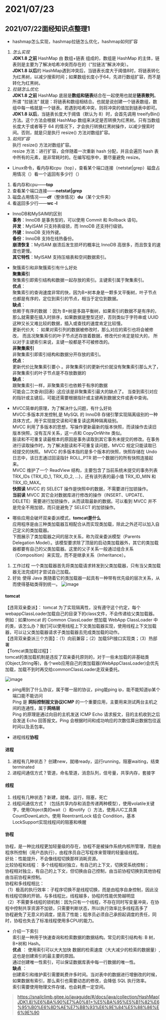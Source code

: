 # 2021/07/23

## 2021/07/22面经知识点整理1  


- hashmap怎么实现，hashmap拉链怎么优化，hashmap如何扩容  
1. *怎么实现*  
**JDK1.8 之前** HashMap 由 数组+链表 组成的，数组是 HashMap 的主体，链表则是主要为了解决哈希冲突而存在的（“拉链法”解决冲突）。  
**JDK1.8 以后**的 HashMap遇到冲突后，当链表长度大于阈值8时，将链表转化为红黑树，以减少搜索时间；如果数组长度小于64，先进行数组扩容，而不是转化为红黑树。  
2. *拉链怎么优化*  
**JDK1.8 之前** HashMap 底层是**数组和链表**结合在一起使用也就是**链表散列**。  
所谓 “拉链法” 就是：将链表和数组相结合。也就是说创建一个链表数组，数组中每一格就是一个链表。若遇到哈希冲突，则将冲突的值加到链表中即可。  
**JDK1.8 以后**，当链表长度大于阈值（默认为 8）时，会首先调用 treeifyBin()方法。这个方法会根据 HashMap 数组来决定是否转换为红黑树。只有当数组长度大于或者等于 64 的情况下，才会执行转换红黑树操作，以减少搜索时间。否则，就是只是执行 resize() 方法对数组扩容。
3. *如何扩容*    
执行 resize() 方法对数组扩容。  
resize 方法：进行扩容，会伴随着一次重新 hash 分配，并且会遍历 hash 表中所有的元素，是非常耗时的。在编写程序中，要尽量避免 resize。  


- Linux命令，看内存和cpu（top），查看某个端口连接（netstat|grep）磁盘占用情况（）看一个返回有多少行（）  
1. 看内存和cpu——**top**  
2. 查看某个端口连接——**netstat|grep**  
3. 磁盘占用情况——**df**（整体情况）**du**（某个文件夹）    
4. 看返回多少行——**wc -l**

- InnoDB和MySAIM的区别  
**事务**：InnoDB 是事务型的，可以使用 Commit 和 Rollback 语句。  
**并发**：MyISAM 只支持表级锁，而 InnoDB 还支持行级锁。  
**外键**：InnoDB 支持外键。  
**备份**：InnoDB 支持在线热备份。  
**崩溃恢复**：MyISAM 崩溃后发生损坏的概率比 InnoDB 高很多，而且恢复的速度也更慢。  
**其它特性**：MyISAM 支持压缩表和空间数据索引。  


- 聚簇索引和非聚簇索引有什么好处  
**聚集索引**  
聚集索引即索引结构和数据一起存放的索引。主键索引属于聚集索引。   
**优点**：  
聚集索引的查询速度非常的快，因为B+树本身是一颗多叉平衡树，叶子节点也都是有序的，定位到索引的节点，相当于定位到数据。  
**缺点**：  
依赖于有序的数据 ：因为 B+树是多路平衡树，如果索引的数据不是有序的，那么就需要在插入时排序，如果数据是整型还好，否则类似于字符串或 UUID 这种又长又难比较的数据，插入或查找的速度肯定比较慢。  
更新代价大 ： 如果对索引列的数据被修改时，那么对应的索引也将会被修改， 而且况聚集索引的叶子节点还存放着数据，修改代价肯定是较大的， 所以对于主键索引来说，主键一般都是不可被修改的。  
**非聚集索引**  
非聚集索引即索引结构和数据分开存放的索引。  
**优点**：  
更新代价比聚集索引要小 。非聚集索引的更新代价就没有聚集索引那么大了，非聚集索引的叶子节点是不存放数据的  
**缺点**：  
跟聚集索引一样，非聚集索引也依赖于有序的数据  
可能会二次查询(回表) :这应该是非聚集索引最大的缺点了。 当查到索引对应的指针或主键后，可能还需要根据指针或主键再到数据文件或表中查询。  

- MVCC简单的原理，为了解决什么问题，有什么好处  
MVCC:多版本并发控制,是 MySQL 的 InnoDB 存储引擎实现隔离级别的一种具体方式，用于实现提交读和可重复读这两种隔离级别。  
MVCC 利用了多版本的思想，写操作更新最新的版本快照，而读操作去读旧版本快照，没有互斥关系，这一点和 CopyOnWrite 类似。  
脏读和不可重复读最根本的原因是事务读取到其它事务未提交的修改。在事务进行读取操作时，为了解决脏读和不可重复读问题，MVCC 规定只能读取已经提交的快照。
MVCC 的多版本指的是多个版本的快照，快照存储在 Undo 日志中，该日志通过回滚指针 ROLL_PTR 把一个数据行的所有快照连接起来。  
MVCC 维护了一个 ReadView 结构，主要包含了当前系统未提交的事务列表 TRX_IDs {TRX_ID_1, TRX_ID_2, ...}，还有该列表的最小值 TRX_ID_MIN 和 TRX_ID_MAX。  
**快照读** MVCC 的 SELECT 操作是快照中的数据，不需要进行加锁操作。  
**当前读** MVCC 其它会对数据库进行修改的操作（INSERT、UPDATE、DELETE）需要进行加锁操作，从而读取最新的数据。可以看到 MVCC 并不是完全不用加锁，而只是避免了 SELECT 的加锁操作。  





- 哪些应用会破坏双亲委派模式，**tomcat是什么**  
应用程序是由三种类加载器互相配合从而实现类加载，除此之外还可以加入自己定义的类加载器。  
下图展示了类加载器之间的层次关系，称为双亲委派模型（Parents Delegation Model）。该模型要求除了顶层的启动类加载器外，其它的类加载器都要有自己的父类加载器。这里的父子关系一般通过组合关系（Composition）来实现，而不是继承关系（Inheritance）。  
1. 工作过程
一个类加载器首先将类加载请求转发到父类加载器，只有当父类加载器无法完成时才尝试自己加载。
2. 好处
使得 Java 类随着它的类加载器一起具有一种带有优先级的层次关系，从而使得基础类得到统一。
![image](https://user-images.githubusercontent.com/87803098/126760257-aef5ba13-d9a6-4a49-8aae-a8f794528b4e.png)

#### tomcat  
【违背双亲委派】： tomcat 为了实现隔离性，没有遵守这个约定，每个webappClassLoader加载自己的目录下的class文件，不会传递给父类加载器。例如：如果tomcat 的 Common ClassLoader 想加载 WebApp ClassLoader 中的类，该怎么办？我们可以使用线程上下文类加载器实现，使用线程上下文加载器，可以让父类加载器请求子类加载器去完成类加载的动作。  
【违背双亲委派三个方面】：（1）向前兼容；（2）加载SPI接口实现类；（3）热部署  
【Tomcat类加载过程】：  
tomcat的类加载机制是违反了双亲委托原则的，对于一些未加载的非基础类(Object,String等)，各个web应用自己的类加载器(WebAppClassLoader)会优先加载，加载不到时再交给commonClassLoader走双亲委托。  

![image](https://user-images.githubusercontent.com/87803098/126925080-1bc41a60-bbfe-46cd-b8a7-439d2237965e.png)


- ping用到了什么协议，属于哪一层的协议，ping能ping ip，能不能知道ip某个端口能不能访问  
Ping 是 **网际控制报文协议ICMP** 的一个重要应用，主要用来测试两台主机之间的连通性，属于**网络层**  
Ping 的原理是通过向目的主机发送 ICMP Echo 请求报文，目的主机收到之后会发送 Echo 回答报文。Ping 会根据时间和成功响应的次数估算出数据包往返时间以及丢包率。  

- 进程线程**协程**
#### 进程  
1. 进程有几种状态？ 创建new，就绪ready，运行running，阻塞waiting，结束terminated
2. 进程间通信方式？管道，命名管道，消息队列，信号量，共享内存，套接字
#### 线程  
1. 线程有几种状态？新建，就绪，运行，阻塞，死亡  
2. 线程间通信方式？（包括共享内存和消息传递两种模型），使用volatile关键字，使用Object类的wait（）和notify（）方法，使用JUC工具类 CountDownLatch，使用 ReentrantLock 结合 Condition，基本LockSupport实现线程间的阻塞和唤醒
#### 协程  
协程，是一种比线程更加轻量级的存在，协程不是被操作系统内核所管理，而是由程序所控制（用户态执行），由程序员自己写程序来管理的轻量级线程。  
好处：性能提升，不会像线程切换那样消耗资源。  
比较协程和线程：
多个线程相对独立，有自己的上下文，切换受系统控制；  
协程相对独立，有自己的上下文，但切换由自己控制，由当前协程切换到其他协程由当前协程来控制。  
协程和多线程相比：   
（1）极高的执行效率：子程序切换不是线程切换，而是由程序自身控制，因此没有线程切换的开销，与多线程比，线程越多，协程的性能优势越明显  
（2）不需要多线程的锁机制：因为只有一个线程，不存在同时写变量冲突，在协程中控制共享资源不加锁，只需要判断状态，所以执行效率比多线程高多了  
协程避免了无意义的调度，提高了性能；程序员必须自己承担起调度的责任，同时，协程也失去了标准线程使用多CPU的能力。  


- 介绍一下索引  
索引是一种用于快速查询和检索数据的数据结构。常见的索引结构有: B 树， B+树和 Hash。  
**优点** ： 
使用索引可以大大加快 数据的检索速度（大大减少的检索的数据量）, 这也是创建索引的最主要的原因。  
通过创建唯一性索引，可以保证数据库表中每一行数据的唯一性。  
**缺点** ：  
创建索引和维护索引需要耗费许多时间。当对表中的数据进行增删改的时候，如果数据有索引，那么索引也需要动态的修改，会降低 SQL 执行效率。  
索引需要使用物理文件存储，也会耗费一定空间。  




>https://snailclimb.gitee.io/javaguide/#/docs/java/collection/HashMap(JDK1.8)%E6%BA%90%E7%A0%81+%E5%BA%95%E5%B1%82%E6%95%B0%E6%8D%AE%E7%BB%93%E6%9E%84%E5%88%86%E6%9E%90







